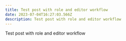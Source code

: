 ```yaml
---
title: Test post with role and editor workflow
date: 2023-07-04T16:27:03.566Z
description: Test post with role and editor workflow
---
```

Test post with role and editor workflow